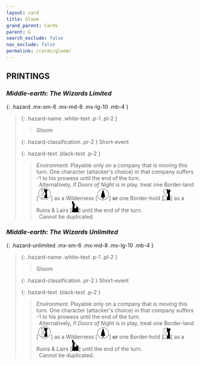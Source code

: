 ```yaml
---
layout: card
title: Gloom
grand_parent: Cards
parent: G
search_exclude: false
nav_exclude: false
permalink: /cards/gloom/
---
```


## PRINTINGS


### _Middle-earth: The Wizards Limited_

{: .hazard .mx-sm-6 .mx-md-8 .mx-lg-10 .mb-4 }
> {: .hazard-name .white-text .p-1 .pl-2 }
> > <div class="hazard-mp"></div>
> > <div class="card-name">Gloom</div>
>
> {: .hazard-classification .pr-2 }
> Short-event
>
> {: .hazard-text .black-text .p-2 }
> > _Environment._ Playable only on a company that is moving this turn. One character (attacker's choice) in that company suffers -1 to his prowess until the end of the turn. <br>&ensp;Alternatively, if _Doors of Night_ is in play, treat one Border-land <nobr>[<img src="/assets/images/border-land.svg">]</nobr> as a Wilderness <nobr>[<img src="/assets/images/wilderness.svg">]</nobr> **or** one Border-hold <nobr>[<img src="/assets/images/border-hold.svg">]</nobr> as a Ruins & Lairs <nobr>[<img src="/assets/images/ruinlair.svg">]</nobr> until the end of the turn. <br>&ensp;Cannot be duplicated. 
>

### _Middle-earth: The Wizards Unlimited_

{: .hazard-unlimited .mx-sm-6 .mx-md-8 .mx-lg-10 .mb-4 }
> {: .hazard-name .white-text .p-1 .pl-2 }
> > <div class="hazard-mp"></div>
> > <div class="card-name">Gloom</div>
>
> {: .hazard-classification .pr-2 }
> Short-event
>
> {: .hazard-text .black-text .p-2 }
> > _Environment._ Playable only on a company that is moving this turn. One character (attacker's choice) in that company suffers -1 to his prowess until the end of the turn. <br>&ensp;Alternatively, if _Doors of Night_ is in play, treat one Border-land <nobr>[<img src="/assets/images/border-land.svg">]</nobr> as a Wilderness <nobr>[<img src="/assets/images/wilderness.svg">]</nobr> **or** one Border-hold <nobr>[<img src="/assets/images/border-hold.svg">]</nobr> as a Ruins & Lairs <nobr>[<img src="/assets/images/ruinlair.svg">]</nobr> until the end of the turn. <br>&ensp;Cannot be duplicated. 
>
